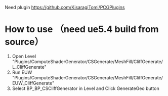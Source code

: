 Need plugin https://github.com/KisaragiTomi/PCGPlugins

# How to use （need ue5.4 build from source）
01. Open Level "Plugins/ComputeShaderGenerator/CSGenerate/MeshFill/CliffGenerate/L_CliffGenerate"
02. Run EUW "Plugins/ComputeShaderGenerator/CSGenerate/MeshFill/CliffGenerate/EUW_CliffGenerate" 
03. Select BP_BP_CSCliffGenerator in Level and Click GenerateGeo button 
